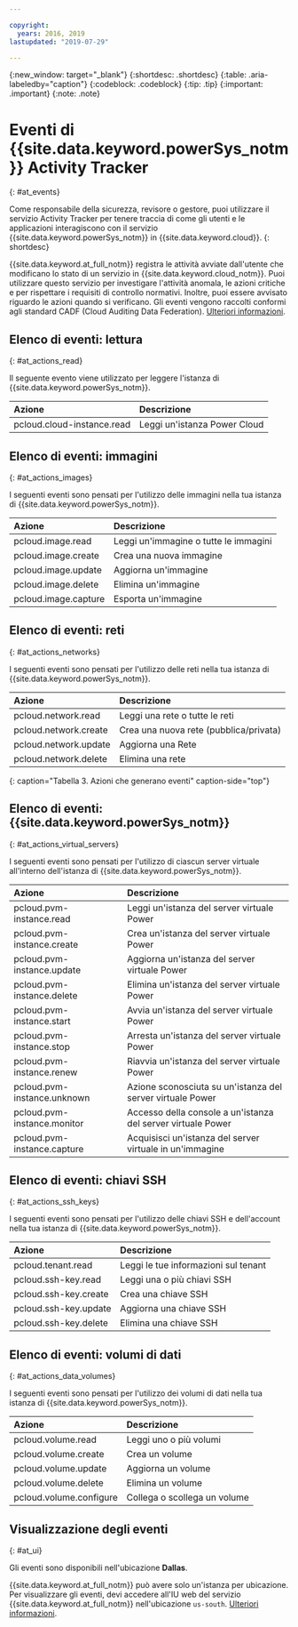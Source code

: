 ```yaml
---

copyright:
  years: 2016, 2019
lastupdated: "2019-07-29"

---
```


{:new_window: target="_blank"}
{:shortdesc: .shortdesc}
{:table: .aria-labeledby="caption"}
{:codeblock: .codeblock}
{:tip: .tip}
{:important: .important}
{:note: .note}

# Eventi di {{site.data.keyword.powerSys_notm}} Activity Tracker 
{: #at_events}

Come responsabile della sicurezza, revisore o gestore, puoi utilizzare il servizio Activity Tracker per tenere traccia di come gli utenti e le applicazioni interagiscono con il servizio {{site.data.keyword.powerSys_notm}} in {{site.data.keyword.cloud}}.
{: shortdesc}

{{site.data.keyword.at_full_notm}} registra le attività avviate dall'utente che modificano lo stato di un servizio in {{site.data.keyword.cloud_notm}}. Puoi utilizzare questo servizio per investigare l'attività anomala, le azioni critiche e per rispettare i requisiti di controllo normativi. Inoltre, puoi essere avvisato riguardo le azioni quando si verificano. Gli eventi vengono raccolti conformi agli standard CADF (Cloud Auditing Data Federation).
[Ulteriori informazioni](/docs/services/Activity-Tracker-with-LogDNA?topic=logdnaat-getting-started#getting-started).

## Elenco di eventi: lettura
{: #at_actions_read}

Il seguente evento viene utilizzato per leggere l'istanza di {{site.data.keyword.powerSys_notm}}.

| Azione                     |Descrizione|
|:---------------------------|:--------------------------------|
| pcloud.cloud-instance.read | Leggi un'istanza Power Cloud     |


## Elenco di eventi: immagini
{: #at_actions_images}

I seguenti eventi sono pensati per l'utilizzo delle immagini nella tua istanza di {{site.data.keyword.powerSys_notm}}.

| Azione                     |Descrizione|
|:---------------------------|:--------------------------------|
| pcloud.image.read          | Leggi un'immagine o tutte le immagini     |
| pcloud.image.create        | Crea una nuova immagine              |
| pcloud.image.update        | Aggiorna un'immagine                 |
| pcloud.image.delete        | Elimina un'immagine                 |
| pcloud.image.capture       | Esporta un'immagine                |


## Elenco di eventi: reti
{: #at_actions_networks}

I seguenti eventi sono pensati per l'utilizzo delle reti nella tua istanza di {{site.data.keyword.powerSys_notm}}.

| Azione                     |Descrizione|
|:---------------------------|:--------------------------------------|
| pcloud.network.read        | Leggi una rete o tutte le reti        |
| pcloud.network.create      | Crea una nuova rete (pubblica/privata) |
| pcloud.network.update      | Aggiorna una Rete                      |
| pcloud.network.delete      | Elimina una rete                      |
{: caption="Tabella 3. Azioni che generano eventi" caption-side="top"}

## Elenco di eventi: {{site.data.keyword.powerSys_notm}}
{: #at_actions_virtual_servers}

I seguenti eventi sono pensati per l'utilizzo di ciascun server virtuale all'interno dell'istanza di {{site.data.keyword.powerSys_notm}}.

| Azione                     |Descrizione|
|:------------------------------|:-------------------------------------|
| pcloud.pvm-instance.read      | Leggi un'istanza del server virtuale Power                  |
| pcloud.pvm-instance.create    | Crea un'istanza del server virtuale Power                  |
| pcloud.pvm-instance.update    | Aggiorna un'istanza del server virtuale Power                  |
| pcloud.pvm-instance.delete    | Elimina un'istanza del server virtuale Power                  |
| pcloud.pvm-instance.start     | Avvia un'istanza del server virtuale Power                  |
| pcloud.pvm-instance.stop      | Arresta un'istanza del server virtuale Power                  |
| pcloud.pvm-instance.renew     | Riavvia un'istanza del server virtuale Power                  |
| pcloud.pvm-instance.unknown   | Azione sconosciuta su un'istanza del server virtuale Power     |
| pcloud.pvm-instance.monitor   | Accesso della console a un'istanza del server virtuale Power     |
| pcloud.pvm-instance.capture   | Acquisisci un'istanza del server virtuale in un'immagine |

## Elenco di eventi: chiavi SSH
{: #at_actions_ssh_keys}

I seguenti eventi sono pensati per l'utilizzo delle chiavi SSH e dell'account nella tua istanza di {{site.data.keyword.powerSys_notm}}.

| Azione                     |Descrizione|
|:-------------------------|:----------------------------|
| pcloud.tenant.read       | Leggi le tue informazioni sul tenant       |
| pcloud.ssh-key.read      | Leggi una o più chiavi SSH   |
| pcloud.ssh-key.create    | Crea una chiave SSH            |
| pcloud.ssh-key.update    | Aggiorna una chiave SSH            |
| pcloud.ssh-key.delete    | Elimina una chiave SSH            |

## Elenco di eventi: volumi di dati
{: #at_actions_data_volumes}

I seguenti eventi sono pensati per l'utilizzo dei volumi di dati nella tua istanza di {{site.data.keyword.powerSys_notm}}.

| Azione                     |Descrizione|
|:-------------------------|:----------------------------|
| pcloud.volume.read       | Leggi uno o più volumi    |
| pcloud.volume.create     | Crea un volume            |
| pcloud.volume.update     | Aggiorna un volume            |
| pcloud.volume.delete     | Elimina un volume            |
| pcloud.volume.configure  | Collega o scollega un volume   |

## Visualizzazione degli eventi
{: #at_ui}

Gli eventi sono disponibili nell'ubicazione **Dallas**.

{{site.data.keyword.at_full_notm}} può avere solo un'istanza per ubicazione. Per visualizzare gli eventi, devi accedere all'IU web del servizio {{site.data.keyword.at_full_notm}} nell'ubicazione `us-south`. [Ulteriori informazioni](/docs/services/Activity-Tracker-with-LogDNA?topic=logdnaat-launch#launch_step2).
